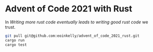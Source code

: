 # Advent of Code 2021 with Rust

In _Writing more rust code eventually leads to writing good rust code_ we trust.

```bash
git pull git@github.com:eoinkelly/advent_of_code_2021_rust.git
cargo run
cargo test
```